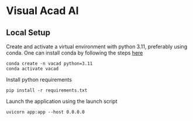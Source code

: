 # Visual Acad AI

## Local Setup
Create and activate a virtual environment with python 3.11, preferably using conda. One can install conda by following the steps [here](https://developers.google.com/earth-engine/guides/python_install-conda)
```
conda create -n vacad python=3.11
conda activate vacad
```

Install python requirements
```
pip install -r requirements.txt
```

Launch the application using the launch script
```
uvicorn app:app --host 0.0.0.0  
```